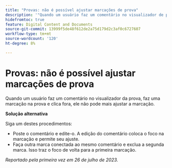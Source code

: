 ```yaml
---
title: "Provas: não é possível ajustar marcações de prova"
description: '"Quando um usuário faz um comentário no visualizador de provas e faz uma marcação na prova e clica fora, ele não pode mais ajustar a marcação. ”'
hidefromtoc: true
feature: Digital Content and Documents
source-git-commit: 13999f5de48f612de2a75d179d2c3af0c6727607
workflow-type: tm+mt
source-wordcount: '120'
ht-degree: 8%

---
```



# Provas: não é possível ajustar marcações de prova

<!--WF and WFP TOCs-->

Quando um usuário faz um comentário no visualizador da prova, faz uma marcação na prova e clica fora, ele não pode mais ajustar a marcação.

**Solução alternativa**

Siga um destes procedimentos:

* Poste o comentário e edite-o. A edição do comentário coloca o foco na marcação e permite seu ajuste.
* Faça outra marca conectada ao mesmo comentário e exclua a segunda marca. Isso traz o foco de volta para a primeira marcação.

_Reportado pela primeira vez em 26 de julho de 2023._

